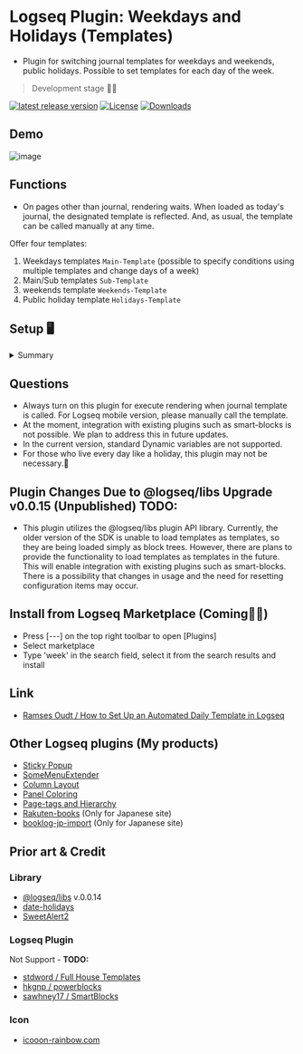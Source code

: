 # Logseq Plugin: Weekdays and Holidays (Templates)

- Plugin for switching journal templates for weekdays and weekends, public holidays. Possible to set templates for each day of the week.

> Development stage 👷🚧

[![latest release version](https://img.shields.io/github/v/release/YU000jp/logseq-plugin-weekdays-and-weekends)](https://github.com/YU000jp/logseq-plugin-weekdays-and-weekends/releases)
[![License](https://img.shields.io/github/license/YU000jp/logseq-plugin-weekdays-and-weekends?color=blue)](https://github.com/YU000jp/logseq-plugin-weekdays-and-weekends/LICENSE)
[![Downloads](https://img.shields.io/github/downloads/YU000jp/logseq-plugin-weekdays-and-weekends/total.svg)](https://github.com/YU000jp/logseq-plugin-weekdays-and-weekends/releases)

## Demo

![image](https://user-images.githubusercontent.com/111847207/235460001-a731d9eb-8b45-4c55-8789-d73e24bb655a.gif)

## Functions

- On pages other than journal, rendering waits. When loaded as today's journal, the designated template is reflected. And, as usual, the template can be called manually at any time.

Offer four templates:

1. Weekdays templates `Main-Template`
(possible to specify conditions using multiple templates and change days of a week)
1. Main/Sub templates `Sub-Template`
1. weekends template `Weekends-Template`
1. Public holiday template `Holidays-Template`

## Setup 🖥️

<details><summary>Summary</summary>

1. Edit config.edn and replace (Press [---] on the top right toolbar to open [Settings])

```text
:default-templates
{:journals "Journal"}
```

![image](https://user-images.githubusercontent.com/111847207/235462277-dd42adda-713c-4d21-abb6-5c25e585ab2c.png)
> Be found around the 20th line.

2. Build templates

- Open templates page or any. Execute a slash command.

`Create sample for weekdays renderer`

![image](https://user-images.githubusercontent.com/111847207/235462948-8a18ad6e-c0e1-4839-a7b2-a4b436cfc6b3.png)
> In the sample, 4 templates be created.

3. Edit Templates

- Contents of templates is free spaces and open to interpretation by you. By right-clicking on the bullet, a context menu will appear, allowing you to select the color and font size.

4. Perform check

- As usual, possible to either wait for the date to change or delete the current day's journal. To delete it, right-click on the date title and select "Delete" from the context menu. Make a copy in advance, as current journal page be deleted.

5. Change to specific days of the week (Option)

Open the page that was built. Click on the area to the right of WAITING labels to edit the renderer.

1. Specify days of week in 3 letters like "Sun" and separate them with an "&". And possible to select 'All'. This is for bundling templates together.
1. It is possible to replicate renderers, not limited to Main-Template and Weekends-Template. And manually change the names of 4 templates as they are just names of the templates.
1. A block can have a maximum of seven renderings, but if the weekdays overlap, only one of them will be executed. During runtime, the block with renderings be removed.

![image](https://user-images.githubusercontent.com/111847207/235461336-8e7db7bf-a29a-4796-8599-5ecf659b8d67.gif)

6. Open plugin settings

- By default, 2 options are turned off.

2 Options:

1. Switch to Sub-Template for a week
- On Alert day, when a Main-Template renderer is called, it is possible to switch between main and sub templates for the week.
1. Switch to Holidays-Template
- When renderers is called, prioritize holidays.

![image](https://user-images.githubusercontent.com/111847207/235536003-a382cf0f-abee-4639-9e83-3410734d3d81.png)

</details>

## Questions

- Always turn on this plugin for execute rendering when journal template is called. For Logseq mobile version, please manually call the template.
- At the moment, integration with existing plugins such as smart-blocks is not possible. We plan to address this in future updates.
- In the current version, standard Dynamic variables are not supported.
- For those who live every day like a holiday, this plugin may not be necessary.🤣

## Plugin Changes Due to @logseq/libs Upgrade v0.0.15 (Unpublished) TODO:

- This plugin utilizes the @logseq/libs plugin API library. Currently, the older version of the SDK is unable to load templates as templates, so they are being loaded simply as block trees. However, there are plans to provide the functionality to load templates as templates in the future. This will enable integration with existing plugins such as smart-blocks. There is a possibility that changes in usage and the need for resetting configuration items may occur.

## Install from Logseq Marketplace (Coming👷🚧)

- Press [---] on the top right toolbar to open [Plugins]
- Select marketplace
- Type 'week' in the search field, select it from the search results and install

## Link

- [Ramses Oudt / How to Set Up an Automated Daily Template in Logseq](https://thinkstack.club/how-to-set-up-an-automated-daily-template-in-logseq/)

## Other Logseq plugins (My products)

- [Sticky Popup](https://github.com/YU000jp/logseq-plugin-sticky-popup)
- [SomeMenuExtender](https://github.com/YU000jp/logseq-plugin-some-menu-extender)
- [Column Layout](https://github.com/YU000jp/Logseq-column-Layout)
- [Panel Coloring](https://github.com/YU000jp/logseq-plugin-panel-coloring)
- [Page-tags and Hierarchy](https://github.com/YU000jp/logseq-page-tags-and-hierarchy)
- [Rakuten-books](https://github.com/YU000jp/logseq-plugin-rakuten-books) (Only for Japanese site)
- [booklog-jp-import](https://github.com/YU000jp/logseq-plugin-booklog-jp-import) (Only for Japanese site)

## Prior art & Credit

### Library

- [@logseq/libs](https://logseq.github.io/plugins/) v.0.0.14
- [date-holidays](https://github.com/commenthol/date-holidays)
- [SweetAlert2](https://sweetalert2.github.io/)

### Logseq Plugin

Not Support - **TODO:**

- [stdword / Full House Templates](https://github.com/stdword/logseq13-full-house-plugin)
- [hkgnp / powerblocks](https://github.com/hkgnp/logseq-powerblocks-plugin)
- [sawhney17 / SmartBlocks](https://github.com/sawhney17/logseq-smartblocks)

### Icon

- [icooon-rainbow.com](https://icon-rainbow.com/%e3%82%a4%e3%83%93%e3%82%ad%e3%82%92%e3%81%8b%e3%81%84%e3%81%a6%e5%af%9d%e3%81%a6%e3%82%8b%e4%ba%ba%e3%81%ae%e3%82%a2%e3%82%a4%e3%82%b3%e3%83%b3%e7%b4%a0%e6%9d%90/)
